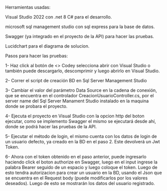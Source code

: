 Herramientas usadas:

Visual Studio 2022 con .net 8 C# para el desarrollo.

microsoft sql management studio con sql express para la base de datos.

Swagger (ya integrado en el proyecto de la API) para hacer las pruebas.

Lucidchart para el diagrama de solucion.

Pasos para hacer las pruebas:

1- Haz click al botón de <> Codey selecciona abrir con Visual Studio o también puede descargarlo, descomprimir y luego abrirlo en Visual Studio.

2- Correr el script de creación BD en Sql Server Management Studio

3- Cambiar el valor del parámetro Data Source en la cadena de conexión, que se encuentra en el controlador CreacionUsuarioController.cs, por el server name del Sql Server Manament Studio instalado en la maquina donde se probara el proyecto.

4- Ejecuta el proyecto en Visual Studio con la opcion http del boton ejecutar, como se implemento Swagger el mismo se ejecutará desde ahí, donde se podrá hacer las pruebas de la API.

5- Ejecutar el método de login, el mismo cuenta con los datos de login de un usuario defecto, ya creado en la BD en el paso 2. Este devolverá un Jwt Token.

6- Ahora con el token obtenido en el paso anterior, puede ingresarlo haciendo click el boton authorize en Swagger, 
luego en el input ingrese la palabra Bearer seguido de un espacio y luego coloque el token. Luego de esto tendra autorizacion para crear un usuario en la BD, usando el Json que se encuentra en el Request body (puede modificarlos por los valores deseados). 
Luego de esto se mostrarán los datos del usuario registrado.
